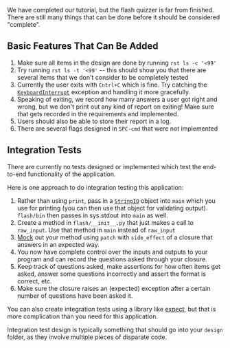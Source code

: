 We have completed our tutorial, but the flash quizzer is far from
finished. There are still many things that can be done before
it should be considered "complete".

## Basic Features That Can Be Added
1. Make sure all items in the design are done by running
    `rst ls -c '<99'`
2. Try running `rst ls -t '<99'` -- this should show you that
    there are several items that we don't consider to be
    completely tested
3. Currently the user exits with `Cntrl+C` which is fine.
    Try catching the [`KeyboardInterrupt`][1] exception
    and handling it more gracefully.
4. Speaking of exiting, we record how many answers
    a user got right and wrong, but we don't print out
    any kind of report on exiting! Make sure that
    gets recorded in the requirements and implemented.
5. Users should also be able to store their report in
    a log.
6. There are several flags designed in `SPC-cmd`
    that were not implemented

## Integration Tests
There are currently no tests designed or implemented
which test the end-to-end functionality of the
application.

Here is one approach to do integration testing this
application:
1. Rather than using `print`, pass in a [`StringIO`][2]
    object into `main` which you use for printing
    (you can then use that object for validating
    output). `flash/bin` then passes in sys.stdout
    into `main` as well.
2. Create a method in `flash/__init__.py` that
    just makes a call to `raw_input`. Use that
    method in `main` instead of `raw_input`
3. [Mock][3] out your method using `patch` with
    `side_effect` of a closure that answers in
    an expected way.
4. You now have complete control over the inputs
    and outputs to your program and can record
    the questions asked through your closure.
5. Keep track of questions asked, make assertions
    for how often items get asked, answer some
    questions incorrectly and assert the format
    is correct, etc.
6. Make sure the closure raises an (expected)
    exception after a certain number of questions
    have been asked it.

You can also create integration tests using a library
like [expect][4], but that is more complication than
you need for this application.

Integration test design is typically something that should
go into your `design` folder, as they involve multiple
pieces of disparate code.

[1]: https://docs.python.org/2/library/exceptions.html#exceptions.KeyboardInterrupt
[2]: https://docs.python.org/2/library/stringio.html
[3]: https://docs.python.org/dev/library/unittest.mock.html
[4]: https://pexpect.readthedocs.io/en/stable/

